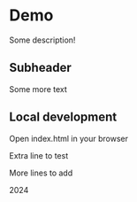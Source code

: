 # Demo 
Some description!

## Subheader

Some more text

## Local development 

Open index.html in your browser 

Extra line to test 

More lines to add 

2024
